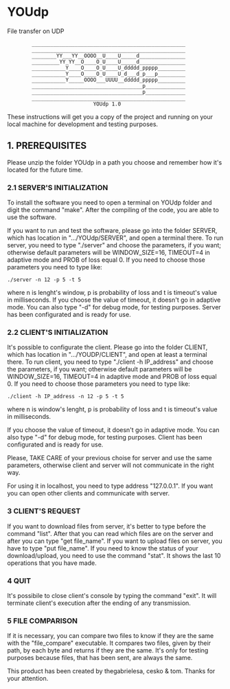 # YOUdp
File transfer on UDP


            __________________________________________________
            __________________________________________________
            ________YY___YY__OOOO__U____U_____d_______________
            _________YY_YY__O____O_U____U_____d_______________
            ___________Y____O____O_U____U_ddddd_ppppp_________
            ___________Y____O____O_U____U_d___d_p___p_________
            ___________Y_____OOOO___UUUU__ddddd_ppppp_________
            ____________________________________p_____________
            ____________________________________p_____________
            __________________________________________________
                                YOUdp 1.0



These instructions will get you a copy of the project and running on your local 
machine for development and testing purposes.


## 1. PREREQUISITES

Please unzip the folder YOUdp in a path you choose and remember how it's 
located for the future time.


### 2.1 SERVER'S INITIALIZATION

To install the software you need to open a terminal on YOUdp folder and digit 
the command "make". After the compiling of the code, you are able to use the 
software.

If you want to run and test the software, please go into the folder SERVER, 
which has location in ".../YOUdp/SERVER", and open a terminal there.
To run server, you need to type "./server" and choose the parameters, if you 
want; otherwise default parameters will be WINDOW_SIZE=16, TIMEOUT=4 in 
adaptive mode and PROB of loss equal 0. If you need to choose those parameters 
you need to type like: 
```
./server -n 12 -p 5 -t 5 
```
where n is lenght's window, p is probability of loss and t is timeout's value 
in milliseconds.
If you choose the value of timeout, it doesn't go in adaptive mode. You can 
also type "-d" for debug mode, for testing purposes. 
Server has been configurated and is ready for use.


### 2.2 CLIENT'S INITIALIZATION

It's possible to configurate the client. Please go into the folder CLIENT, 
which has location in ".../YOUDP/CLIENT", and open at least a terminal there.
To run client, you need to type "./client -h IP_address" and choose the 
parameters, if you want; otherwise default parameters will be WINDOW_SIZE=16, 
TIMEOUT=4 in adaptive mode and PROB of loss equal 0.
If you need to choose those parameters you need to type like: 
```
./client -h IP_address -n 12 -p 5 -t 5 
```
where n is window's lenght, p is probability of loss and t is timeout's value 
in milliseconds.

If you choose the value of timeout, it doesn't go in adaptive mode. You can 
also type "-d" for debug mode, for testing purposes. 
Client has been configurated and is ready for use.

Please, TAKE CARE of your previous choise for server and use the same 
parameters, otherwise client and server will not communicate in the right way.

For using it in localhost, you need to type address "127.0.0.1".
If you want you can open other clients and communicate with server.


### 3 CLIENT'S REQUEST

If you want to download files from server, it's better to type before the 
command "list". After that you can read which files are on the server and after 
you can type "get file_name".
If you want to upload files on server, you have to type "put file_name".
If you need to know the status of your download/upload, you need to use the 
command "stat". It shows the last 10 operations that you have made.


### 4 QUIT

It's possibile to close client's console by typing the command "exit". It will 
terminate client's execution after the ending of any transmission.


### 5 FILE COMPARISON

If it is necessary, you can compare two files to know if they are the same with 
the "file_compare" executable. It compares two files, given by their path, by 
each byte and returns if they are the same. It's only for testing purposes 
because files, that has been sent, are always the same.





This product has been created by thegabrielesa, cesko & tom. 
Thanks for your attention. 
